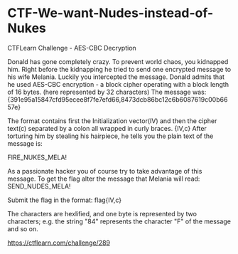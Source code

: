 # CTF-We-want-Nudes-instead-of-Nukes
CTFLearn Challenge - AES-CBC Decryption

Donald has gone completely crazy. To prevent world chaos, you kidnapped him. Right before the kidnapping he tried to send one encrypted message to his wife Melania. Luckily you intercepted the message. Donald admits that he used AES-CBC encryption - a block cipher operating with a block length of 16 bytes. (here represented by 32 characters)
The message was: {391e95a15847cfd95ecee8f7fe7efd66,8473dcb86bc12c6b6087619c00b6657e}

The format contains first the Initialization vector(IV) and then the cipher text(c) separated by a colon all wrapped in curly braces. {IV,c} After torturing him by stealing his hairpiece, he tells you the plain text of the message is:

FIRE_NUKES_MELA!

As a passionate hacker you of course try to take advantage of this message. To get the flag alter the message that Melania will read: SEND_NUDES_MELA!

Submit the flag in the format: flag{IV,c}

The characters are hexlified, and one byte is represented by two characters; e.g. the string "84" represents the character "F" of the message and so on.

https://ctflearn.com/challenge/289
